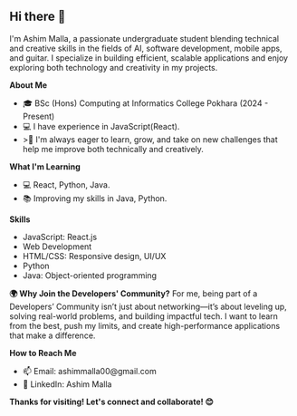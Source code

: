 ## Hi there 👋
I'm Ashim Malla, a passionate undergraduate student blending technical and creative skills in the fields of AI, software development, mobile apps, and guitar. I specialize in building efficient, scalable applications and enjoy exploring both technology and creativity in my projects.

<b>About Me</b>
<ul>
  <li> 🎓 BSc (Hons) Computing at Informatics College Pokhara (2024 - Present)</li>
  <li>💻 I have experience in JavaScript(React).</li>
  <li>>🌱 I'm always eager to learn, grow, and take on new challenges that help me improve both technically and creatively.</li>
</ul>
<b>What I'm Learning</b>
  <ul>
    <li>💻 React, Python, Java.</li>
    <li>📚 Improving my skills in Java, Python.</li>
  </ul>
<b>Skills</b>
<ul>
  <li>JavaScript: React.js</li>
  <li>Web Development</li>
  <li>HTML/CSS: Responsive design, UI/UX</li>
  <li>Python</li>
  <li>Java: Object-oriented programming</li>
</ul>
<b>🌍 Why Join the Developers' Community?</b>
For me, being part of a Developers’ Community isn’t just about networking—it’s about leveling up, solving real-world problems, and building impactful tech. I want to learn from the best, push my limits, and create high-performance applications that make a difference.

<b>How to Reach Me</b>
<ul>
  <li>📫 Email: ashimmalla00@gmail.com</li>
  <li><a>💼 LinkedIn: Ashim Malla</a> </li>
</ul>

<b>Thanks for visiting! Let's connect and collaborate! 😊</b>
